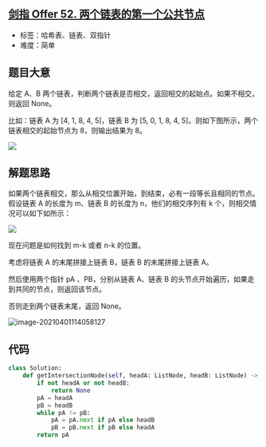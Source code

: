 ## [剑指 Offer 52. 两个链表的第一个公共节点](https://leetcode-cn.com/problems/liang-ge-lian-biao-de-di-yi-ge-gong-gong-jie-dian-lcof/)

- 标签：哈希表、链表、双指针
- 难度：简单

## 题目大意

给定 A、B 两个链表，判断两个链表是否相交，返回相交的起始点。如果不相交，则返回 None。

比如：链表 A 为 [4, 1, 8, 4, 5]，链表 B 为 [5, 0, 1, 8, 4, 5]。则如下图所示，两个链表相交的起始节点为 8，则输出结果为 8。

![](https://assets.leetcode.com/uploads/2018/12/13/160_example_1.png)

## 解题思路

如果两个链表相交，那么从相交位置开始，到结束，必有一段等长且相同的节点。假设链表 A 的长度为 m、链表 B 的长度为 n，他们的相交序列有 k 个，则相交情况可以如下如所示：

![](http://qncdn.bujige.net/images/20210401113538.png)

现在问题是如何找到 m-k 或者 n-k 的位置。

考虑将链表 A 的末尾拼接上链表 B，链表 B 的末尾拼接上链表 A。

然后使用两个指针 pA 、PB，分别从链表 A、链表 B 的头节点开始遍历，如果走到共同的节点，则返回该节点。

否则走到两个链表末尾，返回 None。

![image-20210401114058127](http://qncdn.bujige.net/images/20210401114100.png)

## 代码

```Python
class Solution:
    def getIntersectionNode(self, headA: ListNode, headB: ListNode) -> ListNode:
        if not headA or not headB:
            return None
        pA = headA
        pB = headB
        while pA != pB:
            pA = pA.next if pA else headB
            pB = pB.next if pB else headA
        return pA
```

